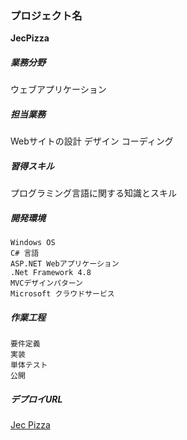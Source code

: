 ### プロジェクト名
**JecPizza**
##### 業務分野
ウェブアプリケーション
##### 担当業務
Webサイトの設計
デザイン
コーディング
##### 習得スキル
プログラミング言語に関する知識とスキル
##### 開発環境
	Windows OS
	C# 言語
	ASP.NET Webアプリケーション 
	.Net Framework 4.8
	MVCデザインパターン
	Microsoft クラウドサービス
##### 作業工程
	要件定義
	実装
	単体テスト
	公開
##### デプロイURL
[Jec Pizza](https://jecpizza20220130120227.azurewebsites.net)
